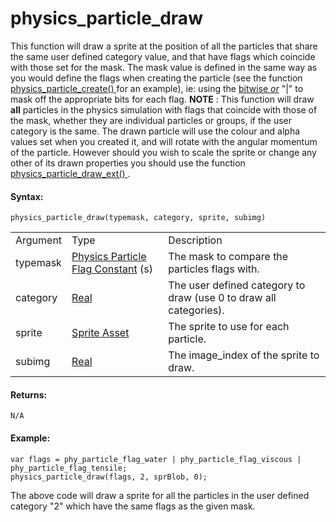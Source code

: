 # physics_particle_draw

This function will draw a sprite at the position of all the particles
that share the same user defined category value, and that have flags
which coincide with those set for the mask. The mask value is defined in
the same way as you would define the flags when creating the particle
(see the function [ physics_particle_create()
](physics_particle_create) for an example), ie: using the [bitwise
*or*](../../../../Additional_Information/Bitwise_Operators) "\|" to
mask off the appropriate bits for each flag. **NOTE** : This function
will draw **all** particles in the physics simulation with flags that
coincide with those of the mask, whether they are individual particles
or groups, if the user category is the same. The drawn particle will use
the colour and alpha values set when you created it, and will rotate
with the angular momentum of the particle. However should you wish to
scale the sprite or change any other of its drawn properties you should
use the function [ physics_particle_draw_ext()
](physics_particle_draw_ext) .

#### Syntax:

``` gml
physics_particle_draw(typemask, category, sprite, subimg)
```

|          |                                                                                                                                                 |                                                                   |
|----------|-------------------------------------------------------------------------------------------------------------------------------------------------|-------------------------------------------------------------------|
| Argument | Type                                                                                                                                            | Description                                                       |
| typemask |  [Physics Particle Flag Constant](../../../../../GameMaker_Language/GML_Reference/Physics/Soft_Body_Particles/physics_particle_create) (s)  | The mask to compare the particles flags with.                     |
| category |  [Real](../../../../../GameMaker_Language/GML_Overview/Data_Types)                                                                          | The user defined category to draw (use 0 to draw all categories). |
| sprite   |  [Sprite Asset](../../../../../The_Asset_Editors/Sprites)                                                                                   | The sprite to use for each particle.                              |
| subimg   |  [Real](../../../../../GameMaker_Language/GML_Overview/Data_Types)                                                                          | The image_index of the sprite to draw.                            |

#### Returns:

``` gml
N/A
```

#### Example:

``` gml
var flags = phy_particle_flag_water | phy_particle_flag_viscous | phy_particle_flag_tensile;
physics_particle_draw(flags, 2, sprBlob, 0);
```

The above code will draw a sprite for all the particles in the user
defined category "2" which have the same flags as the given mask.
